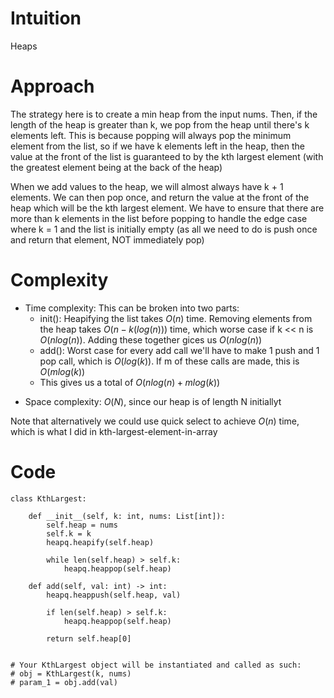 # Intuition
Heaps

# Approach
The strategy here is to create a min heap from the input nums. Then, if the length of the heap is greater than k, we pop from the heap until there's k elements left. This is because popping will always pop the minimum element from the list, so if we have k elements left in the heap, then the value at the front of the list is guaranteed to by the kth largest element (with the greatest element being at the back of the heap)

When we add values to the heap, we will almost always have k + 1 elements. We can then pop once, and return the value at the front of the heap which will be the kth largest element. We have to ensure that there are more than k elements in the list before popping to handle the edge case where k = 1 and the list is initially empty (as all we need to do is push once and return that element, NOT immediately pop)

# Complexity
- Time complexity: This can be broken into two parts:
    - init(): Heapifying the list takes $O(n)$ time. Removing elements from the heap takes $O(n-k(log(n)))$ time, which worse case if k << n is $O(nlog(n))$. Adding these together gices us $O(nlog(n))$
    - add(): Worst case for every add call we'll have to make 1 push and 1 pop call, which is $O(log(k))$. If m of these calls are made, this is $O(mlog(k))$
    - This gives us a total of $O(nlog(n) + mlog(k))$

<!-- Add your time complexity here, e.g. $$O(n)$$ -->

- Space complexity: $O(N)$, since our heap is of length N initiallyt
<!-- Add your space complexity here, e.g. $$O(n)$$ -->

Note that alternatively we could use quick select to achieve $O(n)$ time, which is what I did in kth-largest-element-in-array

# Code
```python3
class KthLargest:

    def __init__(self, k: int, nums: List[int]):
        self.heap = nums
        self.k = k
        heapq.heapify(self.heap)

        while len(self.heap) > self.k:
            heapq.heappop(self.heap)
        
    def add(self, val: int) -> int:
        heapq.heappush(self.heap, val)

        if len(self.heap) > self.k:
            heapq.heappop(self.heap)

        return self.heap[0]


# Your KthLargest object will be instantiated and called as such:
# obj = KthLargest(k, nums)
# param_1 = obj.add(val)
```
